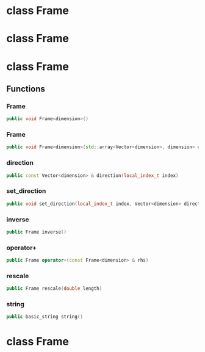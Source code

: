 # class Frame

# class Frame

# class Frame


## Functions

### Frame

```cpp
public void Frame<dimension>()
```


### Frame

```cpp
public void Frame<dimension>(std::array<Vector<dimension>, dimension> directions)
```


### direction

```cpp
public const Vector<dimension> & direction(local_index_t index)
```


### set_direction

```cpp
public void set_direction(local_index_t index, Vector<dimension> direction)
```


### inverse

```cpp
public Frame inverse()
```


### operator+

```cpp
public Frame operator+(const Frame<dimension> & rhs)
```


### rescale

```cpp
public Frame rescale(double length)
```


### string

```cpp
public basic_string string()
```




# class Frame

